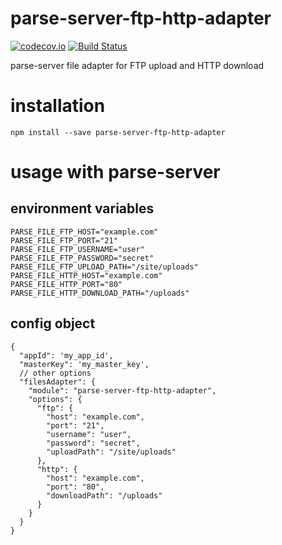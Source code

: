 # parse-server-ftp-http-adapter
[![codecov.io](https://codecov.io/github/jacobthemyth/parse-server-ftp-http-adapter/coverage.svg?branch=master)](https://codecov.io/github/jacobthemyth/parse-server-ftp-http-adapter?branch=master)
[![Build Status](https://travis-ci.org/jacobthemyth/parse-server-ftp-http-adapter.svg?branch=master)](https://travis-ci.org/jacobthemyth/parse-server-ftp-http-adapter)

parse-server file adapter for FTP upload and HTTP download

# installation

`npm install --save parse-server-ftp-http-adapter`

# usage with parse-server

## environment variables
```
PARSE_FILE_FTP_HOST="example.com"
PARSE_FILE_FTP_PORT="21"
PARSE_FILE_FTP_USERNAME="user"
PARSE_FILE_FTP_PASSWORD="secret"
PARSE_FILE_FTP_UPLOAD_PATH="/site/uploads"
PARSE_FILE_HTTP_HOST="example.com"
PARSE_FILE_HTTP_PORT="80"
PARSE_FILE_HTTP_DOWNLOAD_PATH="/uploads"
```

## config object
```
{
  "appId": 'my_app_id',
  "masterKey": 'my_master_key',
  // other options
  "filesAdapter": {
    "module": "parse-server-ftp-http-adapter",
    "options": {
      "ftp": {
        "host": "example.com",
        "port": "21",
        "username": "user",
        "password": "secret",
        "uploadPath": "/site/uploads"
      },
      "http": {
        "host": "example.com",
        "port": "80",
        "downloadPath": "/uploads"
      }
    }
  }
}
```
